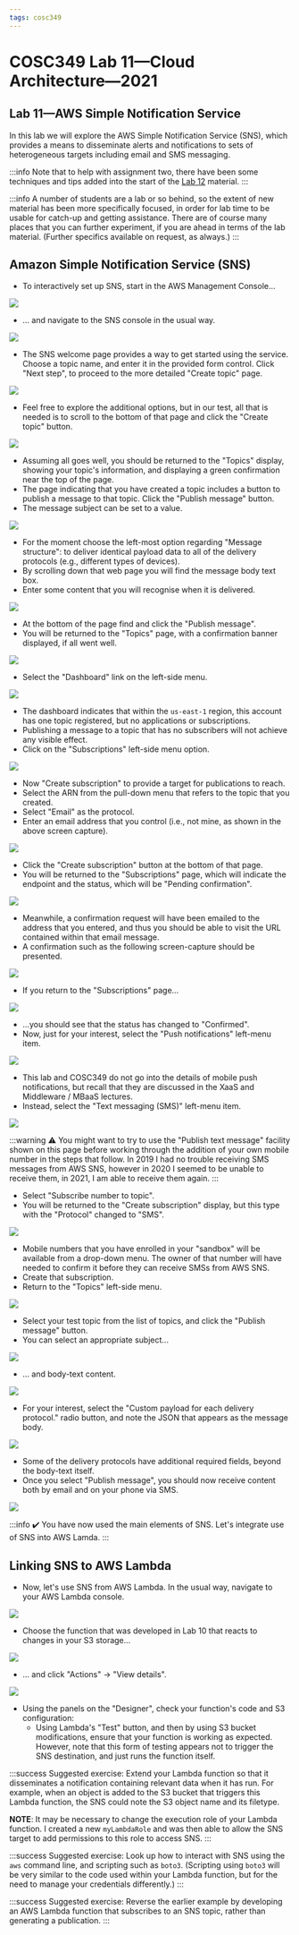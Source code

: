 ```yaml
---
tags: cosc349
---
```

# COSC349 Lab 11—Cloud Architecture—2021
## Lab 11—AWS Simple Notification Service

[Lab 12]: /aPDgQ1qBRvm_4g71edc4DA

In this lab we will explore the AWS Simple Notification Service (SNS), which provides a means to disseminate alerts and notifications to sets of heterogeneous targets including email and SMS messaging.

:::info
Note that to help with assignment two, there have been some techniques and tips added into the start of the [Lab 12] material.
:::

:::info
A number of students are a lab or so behind, so the extent of new material has been more specifically focused, in order for lab time to be usable for catch-up and getting assistance. There are of course many places that you can further experiment, if you are ahead in terms of the lab material. (Further specifics available on request, as always.)
:::

## Amazon Simple Notification Service (SNS)

- To interactively set up SNS, start in the AWS Management Console...

![](https://i.imgur.com/BUNf9Hi.png)

- ... and navigate to the SNS console in the usual way.

![](https://i.imgur.com/OVGObAP.png)

- The SNS welcome page provides a way to get started using the service. Choose a topic name, and enter it in the provided form control. Click "Next step", to proceed to the more detailed "Create topic" page.

![](https://i.imgur.com/UFYM4TK.png)

- Feel free to explore the additional options, but in our test, all that is needed is to scroll to the bottom of that page and click the "Create topic" button.

![](https://i.imgur.com/meZRs3A.png)

- Assuming all goes well, you should be returned to the "Topics" display, showing your topic's information, and displaying a green confirmation near the top of the page.
- The page indicating that you have created a topic includes a button to publish a message to that topic. Click the "Publish message" button.
- The message subject can be set to a value.

![](https://i.imgur.com/DnDVYr6.png)

- For the moment choose the left-most option regarding "Message structure": to deliver identical payload data to all of the delivery protocols (e.g., different types of devices).
- By scrolling down that web page you will find the message body text box.
- Enter some content that you will recognise when it is delivered.

![](https://i.imgur.com/jIXNo38.png)

- At the bottom of the page find and click the "Publish message".
- You will be returned to the "Topics" page, with a confirmation banner displayed, if all went well.

![](https://i.imgur.com/RyPbMid.png)

- Select the "Dashboard" link on the left-side menu.

![](https://i.imgur.com/a4s6kRr.png)

- The dashboard indicates that within the `us-east-1` region, this account has one topic registered, but no applications or subscriptions.
- Publishing a message to a topic that has no subscribers will not achieve any visible effect.
- Click on the "Subscriptions" left-side menu option.

![](https://i.imgur.com/dyvH2WM.png)

- Now "Create subscription" to provide a target for publications to reach.
- Select the ARN from the pull-down menu that refers to the topic that you created.
- Select "Email" as the protocol.
- Enter an email address that you control (i.e., not mine, as shown in the above screen capture).

![](https://i.imgur.com/h1TuUCV.png)

- Click the "Create subscription" button at the bottom of that page.
- You will be returned to the "Subscriptions" page, which will indicate the endpoint and the status, which will be "Pending confirmation".

![](https://i.imgur.com/txT3Kz4.png)

- Meanwhile, a confirmation request will have been emailed to the address that you entered, and thus you should be able to visit the URL contained within that email message.
- A confirmation such as the following screen-capture should be presented.

![](https://i.imgur.com/18IXvyl.png)

- If you return to the "Subscriptions" page...

![](https://i.imgur.com/HPSBRhd.png)

- ...you should see that the status has changed to "Confirmed".
- Now, just for your interest, select the "Push notifications" left-menu item.

![](https://i.imgur.com/1wK0t3V.png)

- This lab and COSC349 do not go into the details of mobile push notifications, but recall that they are discussed in the XaaS and Middleware / MBaaS lectures.
- Instead, select the "Text messaging (SMS)" left-menu item.

![](https://i.imgur.com/zAlLRqH.png)

:::warning
:warning:  You might want to try to use the "Publish text message" facility shown on this page before working through the addition of your own mobile number in the steps that follow. In 2019 I had no trouble receiving SMS messages from AWS SNS, however in 2020 I seemed to be unable to receive them, in 2021, I am able to receive them again.
:::

- Select "Subscribe number to topic".
- You will be returned to the "Create subscription" display, but this type with the "Protocol" changed to "SMS".

![](https://i.imgur.com/IIWdd9R.png)

- Mobile numbers that you have enrolled in your "sandbox" will be available from a drop-down menu. The owner of that number will have needed to confirm it before they can receive SMSs from AWS SNS.
- Create that subscription.
- Return to the "Topics" left-side menu.

![](https://i.imgur.com/hkYE1Cb.png)

- Select your test topic from the list of topics, and click the "Publish message" button.
- You can select an appropriate subject...

![](https://i.imgur.com/McjIuZB.png)

- ... and body-text content.

![](https://i.imgur.com/wOhuKoF.png)

- For your interest, select the "Custom payload for each delivery protocol." radio button, and note the JSON that appears as the message body.

![](https://i.imgur.com/4DN0TQ9.png)

- Some of the delivery protocols have additional required fields, beyond the body-text itself.
- Once you select "Publish message", you should now receive content both by email and on your phone via SMS.

![](https://i.imgur.com/RLjsNRJ.png)


:::info
:heavy_check_mark: 
You have now used the main elements of SNS. Let's integrate use of SNS into AWS Lamda.
:::

## Linking SNS to AWS Lambda

- Now, let's use SNS from AWS Lambda. In the usual way, navigate to your AWS Lambda console.

![](https://i.imgur.com/LBphu6i.png)

- Choose the function that was developed in Lab 10 that reacts to changes in your S3 storage...

![](https://i.imgur.com/b5cQEU7.png)

- ... and click "Actions" -> "View details".

![](https://i.imgur.com/ugXE01I.png)

- Using the panels on the "Designer", check your function's code and S3 configuration:
    - Using Lambda's "Test" button, and then by using S3 bucket modifications, ensure that your function is working as expected. However, note that this form of testing appears not to trigger the SNS destination, and just runs the function itself.

:::success
Suggested exercise: Extend your Lambda function so that it disseminates a notification containing relevant data when it has run. For example, when an object is added to the S3 bucket that triggers this Lambda function, the SNS could note the S3 object name and its filetype.

**NOTE**: It may be necessary to change the execution role of your Lambda function. I created a new `myLambdaRole` and was then able to allow the SNS target to add permissions to this role to access SNS.
:::

:::success
Suggested exercise: Look up how to interact with SNS using the `aws` command line, and scripting such as `boto3`. (Scripting using `boto3` will be very similar to the code used within your Lambda function, but for the need to manage your credentials differently.)
:::

:::success
Suggested exercise: Reverse the earlier example by developing an AWS Lambda function that subscribes to an SNS topic, rather than generating a publication.
:::
